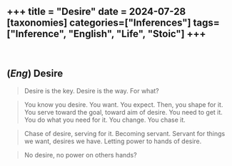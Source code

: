 +++
title = "Desire"
date = 2024-07-28
[taxonomies]
categories=["Inferences"]
tags=["Inference", "English", "Life", "Stoic"]
+++
---
<br>

## (*Eng*) Desire
> Desire is the key. Desire is the way. For what?

> You know you desire. You want. You expect. Then, you shape for it. You serve toward the goal, toward aim of desire. You need to get it. You do what you need for it. You change. You chase it.

> Chase of desire, serving for it. Becoming servant. Servant for things we want, desires we have. Letting power to hands of desire.

> No desire, no power on others hands?